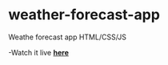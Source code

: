 # weather-forecast-app
 Weathe forecast app HTML/CSS/JS

-Watch it live <a href='https://dasilvamatheusp.github.io/weather-forecast-app/'>**here**</a>
